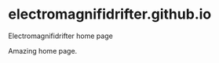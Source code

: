 # electromagnifidrifter.github.io
Electromagnifidrifter home page

Amazing home page.  

  
    
  
        
                
                                
                
          
  
          

  
  
    

        
  

    
    
    

  
  



    
  

  

  
    
  
  


    
    





    
  

  
  
  

  
  


     









  









